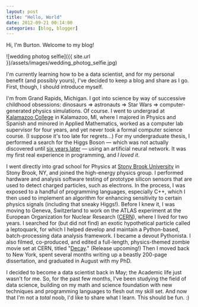 ```yaml
---
layout: post
title: "Hello, World"
date: 2012-09-21 00:14:00
categories: [blog, blogger]
---
```


Hi, I'm Burton. Welcome to my blog!

![wedding photog selfie]({{ site.url }}/assets/images/wedding_photog_selfie.jpg)

I'm currently learning how to be a data scientist, and for my personal benefit (and possibly yours), I've decided to keep a blog and share as I go. First, though, I should introduce myself.

I'm from Grand Rapids, Michigan. I got into science by way of successive childhood obsessions: dinosaurs => astronauts => Star Wars => computer-generated physics simulations. Of course. I went to undergrad at [Kalamazoo College](http://www.kzoo.edu/) in Kalamazoo, MI, where I majored in Physics and Spanish and minored in Applied Mathematics, worked as a computer lab supervisor for four years, and yet never took a formal computer science course. (I suppose it's too late for regrets...) For my undergraduate thesis, I performed a search for the Higgs Boson — which was not actually discovered until [six years later](http://www.nytimes.com/2012/07/05/science/cern-physicists-may-have-discovered-higgs-boson-particle.html) — using an artificial neural network. It was my first real experience in programming, and _I loved it_.

I went directly into grad school for Physics at [Stony Brook University](http://www.stonybrook.edu/) in Stony Brook, NY, and joined the high-energy physics group. I performed hardware and analysis software testing of prototype silicon sensors that are used to detect charged particles, such as electrons. In the process, I was exposed to a handful of programming languages, especially C++, which I then used to implement an algorithm for enhancing sensitivity to certain physics signals (including that sneaky Higgs!). Before I knew it, I was moving to Geneva, Switzerland to work on the ATLAS experiment at the European Organization for Nuclear Research ([CERN](http://cern.ch/)), where I lived for two years. I searched for (but did not find) an exotic hypothetical particle called a leptoquark, for which I helped develop and maintain a Python-based, batch-processing data analysis framework. I became a devout Pythonista. I also filmed, co-produced, and edited a full-length, physics-themed zombie movie set at CERN, titled "[Decay](http://www.decayfilm.com/)." (Release upcoming!) Then I moved back to New York, spent several months writing up a beastly 200-page dissertation, and graduated in August with my PhD.

I decided to become a data scientist back in May; the Academic life just wasn't for me. So, for the past few months, I've been studying the field of data science, building on my math and science foundation with new techniques and programming languages to flesh out my skill set. And now that I'm not a _total_ noob, I'd like to share what I learn. This should be fun. :)
